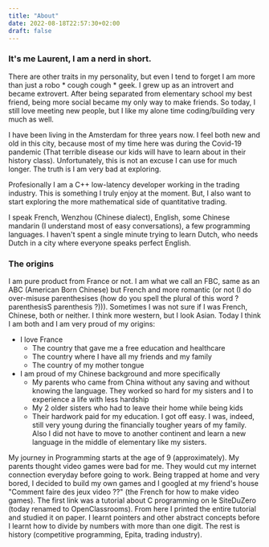 ```yaml
---
title: "About"
date: 2022-08-18T22:57:30+02:00
draft: false
---
```


### It's me Laurent, I am a nerd in short.

There are other traits in my personality, but even I tend to forget I am more than just a robo * cough cough * geek. I grew up as an introvert and became extrovert. After being separated from elementary school my best friend, being more social became my only way to make friends. So today, I still love meeting new people, but I like my alone time coding/building very much as well.

I have been living in the Amsterdam for three years now. I feel both new and old in this city, because most of my time here was during the Covid-19 pandemic (That terrible disease our kids will have to learn about in their history class). Unfortunately, this is not an excuse I can use for much longer. The truth is I am very bad at exploring.

Profesionally I am a C++ low-latency developer working in the trading industry. This is something I truly enjoy at the moment. But, I also want to start exploring the more mathematical side of quantitative trading.

I speak French, Wenzhou (Chinese dialect), English, some Chinese mandarin (I understand most of easy conversations), a few programming languages. I haven't spent a single minute trying to learn Dutch, who needs Dutch in a city where everyone speaks perfect English.

### The origins

I am pure product from France or not. I am what we call an FBC, same as an ABC (American Born Chinese) but French and more romantic (or not (I do over-misuse parenthesises (how do you spell the plural of this word ? parenthesisS parenthesis ?))). Sometimes I was not sure if I was French, Chinese, both or neither. I think more western, but I look Asian. Today I think I am both and I am very proud of my origins:
- I love France
  - The country that gave me a free education and healthcare
  - The country where I have all my friends and my family
  - The country of my mother tongue
- I am proud of my Chinese background and more specifically
  - My parents who came from China without any saving and without knowing the language. They worked so hard for my sisters and I to experience a life with less hardship
  - My 2 older sisters who had to leave their home while being kids
  - Their hardwork paid for my education. I got off easy. I was, indeed, still very young during the financially tougher years of my family. Also I did not have to move to another continent and learn a new language in the middle of elementary like my sisters.

My journey in Programming starts at the age of 9 (approximately). My parents thought video games were bad for me. They would cut my internet connection everyday before going to work. Being trapped at home and very bored, I decided to build my own games and I googled at my friend's house "Comment faire des jeux video ??" (the French for how to make video games). The first link was a tutorial about C programming on le SiteDuZero (today renamed to OpenClassrooms). From here I printed the entire tutorial and studied it on paper. I learnt pointers and other abstract concepts before I learnt how to divide by numbers with more than one digit. The rest is history (competitive programming, Epita, trading industry).
